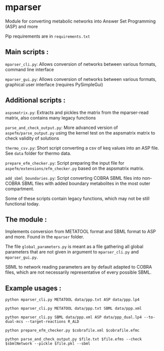 # mparser

Module for converting metabolic networks into Answer Set Programming (ASP) and more

Pip requirements are in `requirements.txt`

## Main scripts :

`mparser_cli.py`: Allows conversion of networks between various formats, command line interface

`mparser_gui.py`: Allows conversion of networks between various formats, graphical user interface (requires PySimpleGui)

## Additional scripts :

`aspsmatrix.py`: Extracts and pickles the matrix from the mparser-read matrix, also contains many legacy functions

`parse_and_check_output.py`: More advanced version of `aspefm/parse_output.py` using the kernel test on the aspsmatrix matrix to check validity of solutions

`thermo_csv.py`: Short script converting a csv of keq values into an ASP file. See `data` folder for thermo data.

`prepare_efm_checker.py`: Script preparing the input file for `aspefm/extensions/efm_checker.py` based on the aspsmatrix matrix.

`add_sbml_boundaries.py`: Script converting COBRA SBML files into non-COBRA SBML files with added boundary metabolites in the most outer compartment.

Some of these scripts contain legacy functions, which may not be still functional today.

## The module :

Implements conversion from METATOOL format and SBML format to ASP and more. Found in the `mparser` folder.

The file `global_parameters.py` is meant as a file gathering all global parameters that are not given in argument to `mparser_cli.py` and `mparser_gui.py`.

SBML to network reading parameters are by default adapted to COBRA files, which are not necessarily representative of every possible SBML.

## Example usages :

```python mparser_cli.py METATOOL data/ppp.txt ASP data/ppp.lp4 ```

```python mparser_cli.py METATOOL data/ppp.txt SBML data/ppp.xml ```

```python mparser_cli.py SBML data/ppp.xml ASP data/ppp_dual.lp4 --to-dual-mcs --target-reactions R_ALD```

```python prepare_efm_checker.py $cobrafile.xml $cobrafile.efmc```

```python parse_and_check_output.py $file.txt $file.efms --check $sbmlNetwork --pickle $file.pkl --sbml```